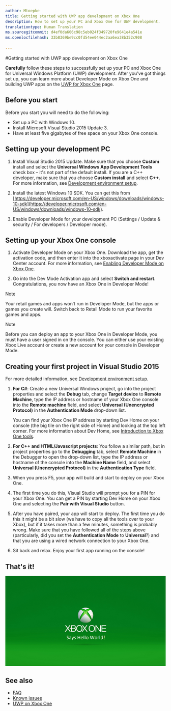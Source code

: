 ```yaml
---
author: Mtoepke
title: Getting started with UWP app development on Xbox One
description: How to set up your PC and Xbox One for UWP development.
translationtype: Human Translation
ms.sourcegitcommit: d4ef0da606c98c5eb024f349720fe9641e4a541e
ms.openlocfilehash: 33b8369be9cc0fd54ee044ec2aa6ea38b352c908

---
```


#Getting started with UWP app development on Xbox One

**Carefully** follow these steps to successfully set up your PC and Xbox One for Universal Windows Platform (UWP) development. After you’ve got things set up, you can learn more about Developer Mode on Xbox One and building UWP apps on the [UWP for Xbox One](index.md) page. 

## Before you start
Before you start you will need to do the following:
-   Set up a PC with Windows 10.
-   Install Microsoft Visual Studio 2015 Update 3.
- Have at least five gigabytes of free space on your Xbox One console.

## Setting up your development PC
1.  Install Visual Studio 2015 Update. Make sure that you choose **Custom** install and select the **Universal Windows App Development Tools** check box – it's not part of the default install. If you are a C++ developer, make sure that you choose **Custom install** and select **C++**. For more information, see [Development environment setup](development-environment-setup.md). 

2.  Install the latest Windows 10 SDK. You can get this from [https://developer.microsoft.com/en-US/windows/downloads/windows-10-sdk](https://developer.microsoft.com/en-US/windows/downloads/windows-10-sdk).

3.  Enable Developer Mode for your development PC (Settings / Update & security / For developers / Developer mode).

## Setting up your Xbox One console
1.  Activate Developer Mode on your Xbox One. Download the app, get the activation code, and then enter it into the xboxactivate page in your Dev Center account. For more information, see [Enabling Developer Mode on Xbox One](devkit-activation.md). 

2.  Go into the Dev Mode Activation app and select **Switch and restart**. Congratulations, you now have an Xbox One in Developer Mode!
  
  > [!NOTE]
  > Your retail games and apps won’t run in Developer Mode, but the apps or games you create will. Switch back to Retail Mode to run your favorite games and apps.
    
  > [!NOTE]
  > Before you can deploy an app to your Xbox One in Developer Mode, you must have a user signed in on the console. You can either use your existing Xbox Live account or create a new account for your console in Developer Mode. 

## Creating your first project in Visual Studio 2015

For more detailed information, see [Development environment setup](development-environment-setup.md).

1.  **For C#**: Create a new Universal Windows project, go into the project properties and select the **Debug** tab, change **Target device** to **Remote Machine**, type the IP address or hostname of your Xbox One console into the **Remote machine** field, and select **Universal (Unencrypted Protocol)** in the **Authentication Mode** drop-down list.   

    You can find your Xbox One IP address by starting Dev Home on your console (the big tile on the right side of Home) and looking at the top left corner. For more information about Dev Home, see [Introduction to Xbox One tools](introduction-to-xbox-tools.md).  

2.  **For C++ and HTML/Javascript projects**:  You follow a similar path, but in project properties go to the **Debugging** tab, select **Remote Machine** in the Debugger to open the drop-down list, type the IP address or hostname of the console into the **Machine Name** field, and select **Universal (Unencrypted Protocol)** in the **Authentication Type** field.
   
3.  When you press F5, your app will build and start to deploy on your Xbox One.
  
4.  The first time you do this, Visual Studio will prompt you for a PIN for your Xbox One. You can get a PIN by starting Dev Home on your Xbox One and selecting the **Pair with Visual Studio** button.
  
5.  After you have paired, your app will start to deploy. The first time you do this it might be a bit slow (we have to copy all the tools over to your Xbox), but if it takes more than a few minutes, something is probably wrong. Make sure that you have followed all of the steps above (particularly, did you set the **Authentication Mode** to **Universal**?) and that you are using a wired network connection to your Xbox One.  

6. Sit back and relax. Enjoy your first app running on the console!  

## That's it!

![Hello World](images/getting-started-hello-world.png)

## See also  
- [FAQ](frequently-asked-questions.md)  
- [Known issues](known-issues.md)
- [UWP on Xbox One](index.md) 



<!--HONumber=Aug16_HO4-->


